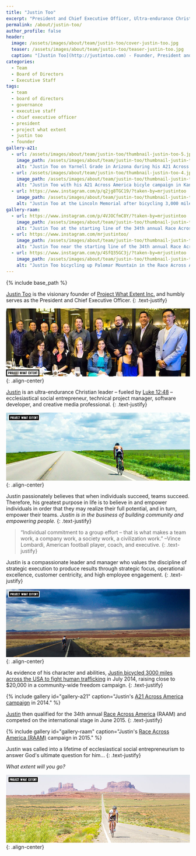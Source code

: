 ```yaml
---
title: "Justin Too"
excerpt: "President and Chief Executive Officer, Ultra-endurance Christian leader, Social Entrepreneur, Technical project manager, Software developer, and Creative media professional."
permalink: /about/justin-too/
author_profile: false
header:
  image: /assets/images/about/team/justin-too/cover-justin-too.jpg
  teaser: /assets/images/about/team/justin-too/teaser-justin-too.jpg
  caption: "[Justin Too](http://justintoo.com) - Founder, President and CEO"
categories:
  - Team
  - Board of Directors
  - Executive Staff
tags:
  - team
  - board of directors
  - governance
  - executive staff
  - chief executive officer
  - president
  - project what extent
  - justin too
  - founder
gallery-a21:
  - url: /assets/images/about/team/justin-too/thumbnail-justin-too-5.jpg
    image_path: /assets/images/about/team/justin-too/thumbnail-justin-too-5.jpg
    alt: "Justin Too on Yarnell Grade in Arizona during his A21 Across America bicycle campaign."
  - url: /assets/images/about/team/justin-too/thumbnail-justin-too-4.jpg
    image_path: /assets/images/about/team/justin-too/thumbnail-justin-too-4.jpg
    alt: "Justin Too with his A21 Across America bicyle campaign in Kansas."
  - url: https://www.instagram.com/p/q2jg8TGC19/?taken-by=mrjustintoo
    image_path: /assets/images/about/team/justin-too/thumbnail-justin-too-2.jpg
    alt: "Justin Too at the Lincoln Memorial after bicycling 3,000 miles across the USA in his A21 Across America campaign."
gallery-raam:
  - url: https://www.instagram.com/p/4VJOCfmC8Y/?taken-by=mrjustintoo
    image_path: /assets/images/about/team/justin-too/thumbnail-justin-too-1.jpg
    alt: "Justin Too at the starting line of the 34th annual Race Across America (RAAM) in 2015."
  - url: https://www.instagram.com/mrjustintoo/
    image_path: /assets/images/about/team/justin-too/thumbnail-justin-too-6.jpg
    alt: "Justin Too near the starting line of the 34th annual Race Across America (RAAM) in 2015."
  - url: https://www.instagram.com/p/4SfQ35GC3j/?taken-by=mrjustintoo
    image_path: /assets/images/about/team/justin-too/thumbnail-justin-too-3.jpg
    alt: "Justin Too bicycling up Palomar Mountain in the Race Across America (RAAM) 2015."
---
```


{% include base_path %}

[Justin Too](http://justintoo.com) is the visionary founder of [Project What Extent Inc.](http://whatextent.com) and humbly serves as the President and Chief Executive Officer.
{: .text-justify}

![First Board Dinner of Project What Extent](/assets/images/about/team/justin-too/board-dinner.jpg){: .align-center}

[Justin](https://www.linkedin.com/in/justintoo) is an ultra-endurance Christian leader – fueled by [Luke 12:48](https://www.biblegateway.com/passage/?search=Luke+12%3A48) – ecclesiastical social entrepreneur, technical project manager, software developer, and creative media professional.
{: .text-justify}

![Justin Too bicycling across East Kansas in 2014 during his A21 Across America anti-trafficking campaign](/assets/images/about/team/justin-too/justin-too-biking-in-east-kansas.jpg){: .align-center}

Justin passionately believes that when individuals succeed, teams succeed. Therefore, his greatest purpose in life is to believe in and empower individuals in order that they may realize their full potential, and in turn, empower their teams. *Justin is in the business of building community and empowering people.*
{: .text-justify}

> “Individual commitment to a group effort – that is what makes a team work, a company work, a society work, a civilization work.” –Vince Lombardi, American football player, coach, and executive.
{: .text-justify}

Justin is a compassionate leader and manager who values the discipline of strategic execution to produce results through strategic focus, operational excellence, customer centricity, and high employee engagement.
{: .text-justify}

![Justin Too bicycling across Arizona in 2014 during his A21 Across America anti-trafficking campaign](/assets/images/about/team/justin-too/justin-too-biking-in-arizona.jpg){: .align-center}

As evidence of his character and abilities, [Justin bicycled 3000 miles across the USA to fight human trafficking](http://a21acrossamerica.com) in July 2014, raising close to $20,000 in a community-wide freedom campaign.
{: .text-justify}

{% include gallery id="gallery-a21" caption="Justin's [A21 Across America campaign](http://a21acrossamerica.com/) in 2014." %}

[Justin](https://www.facebook.com/mrjustintoo) then qualified for the 34th annual [Race Across America](http://raceacrossamerica.org/) (RAAM) and competed on the international stage in June 2015.
{: .text-justify}

{% include gallery id="gallery-raam" caption="Justin's [Race Across America (RAAM)](http://raceacrossamerica.org/) campaign in 2015." %}

Justin was called into a lifetime of ecclesiastical social entrepreneurism to answer God's ultimate question for him...
{: .text-justify}

*What extent will you go?*

![Justin Too bicycling across Monument Valley, Utah in 2015 during his Race Across America anti-trafficking campaign](/assets/images/about/team/justin-too/justin-too-biking-in-monument-valley.jpg){: .align-center}
